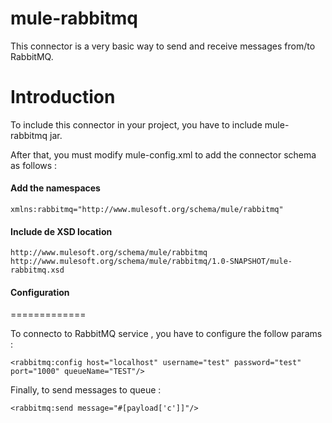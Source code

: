 mule-rabbitmq
=============

This connector is a very basic way to send and receive messages from/to RabbitMQ.

Introduction
============

To include this connector in your project, you have to include mule-rabbitmq jar.

After that, you must modify mule-config.xml to add the connector schema as follows :

#### Add the namespaces
	xmlns:rabbitmq="http://www.mulesoft.org/schema/mule/rabbitmq"

#### Include de XSD location
	http://www.mulesoft.org/schema/mule/rabbitmq http://www.mulesoft.org/schema/mule/rabbitmq/1.0-SNAPSHOT/mule-rabbitmq.xsd

#### Configuration
=============

To connecto to RabbitMQ service , you have to configure the follow params :

	<rabbitmq:config host="localhost" username="test" password="test" port="1000" queueName="TEST"/>

Finally, to send messages to queue :

	<rabbitmq:send message="#[payload['c']]"/>
